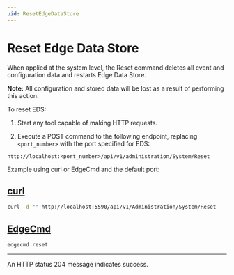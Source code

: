 ```yaml
---
uid: ResetEdgeDataStore
---
```


# Reset Edge Data Store

When applied at the system level, the Reset command deletes all event and configuration data and restarts Edge Data Store.

**Note:** All configuration and stored data will be lost as a result of performing this action.

To reset EDS:

1. Start any tool capable of making HTTP requests.

1. Execute a POST command to the following endpoint, replacing `<port_number>` with the port specified for EDS:

  ```http
  http://localhost:<port_number>/api/v1/administration/System/Reset
  ```

  Example using curl or EdgeCmd and the default port:

  ## [curl](#tab/tabid-1)
  
  ```bash
  curl -d "" http://localhost:5590/api/v1/Administration/System/Reset
  ```
  
  ## [EdgeCmd](#tab/tabid-2)
  
  ```
  edgecmd reset
  ```
  ***
  
  An HTTP status 204 message indicates success.
